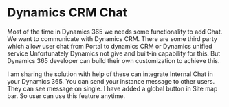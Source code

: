 # Dynamics CRM Chat
Most of the time in Dynamics 365 we needs some functionality to add Chat.
We want to communicate with Dynamics CRM. There are some third party which allow user chat from Portal to dynamics CRM or Dynamics unified service
Unfortunately Dynamics not give and built-in capability for this.
But Dynamics 365 developer can build their own customization to achieve this.

I am sharing the solution with help of these can integrate Internal Chat in your Dynamics 365.
You can send your instance message to other users. They can see message on single.
I have added a global button in Site map bar. So user can use this feature anytime.
